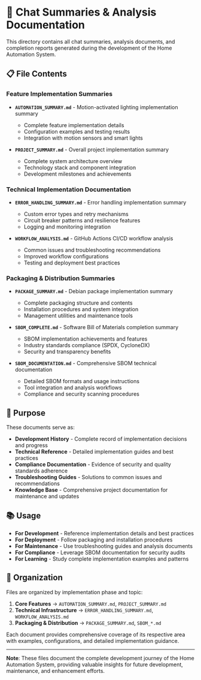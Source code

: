 # 💬 Chat Summaries & Analysis Documentation

This directory contains all chat summaries, analysis documents, and completion reports generated during the development of the Home Automation System.

## 📋 **File Contents**

### **Feature Implementation Summaries**

- **`AUTOMATION_SUMMARY.md`** - Motion-activated lighting implementation summary
  - Complete feature implementation details
  - Configuration examples and testing results
  - Integration with motion sensors and smart lights

- **`PROJECT_SUMMARY.md`** - Overall project implementation summary
  - Complete system architecture overview
  - Technology stack and component integration
  - Development milestones and achievements

### **Technical Implementation Documentation**

- **`ERROR_HANDLING_SUMMARY.md`** - Error handling implementation summary
  - Custom error types and retry mechanisms
  - Circuit breaker patterns and resilience features
  - Logging and monitoring integration

- **`WORKFLOW_ANALYSIS.md`** - GitHub Actions CI/CD workflow analysis
  - Common issues and troubleshooting recommendations
  - Improved workflow configurations
  - Testing and deployment best practices

### **Packaging & Distribution Summaries**

- **`PACKAGE_SUMMARY.md`** - Debian package implementation summary
  - Complete packaging structure and contents
  - Installation procedures and system integration
  - Management utilities and maintenance tools

- **`SBOM_COMPLETE.md`** - Software Bill of Materials completion summary
  - SBOM implementation achievements and features
  - Industry standards compliance (SPDX, CycloneDX)
  - Security and transparency benefits

- **`SBOM_DOCUMENTATION.md`** - Comprehensive SBOM technical documentation
  - Detailed SBOM formats and usage instructions
  - Tool integration and analysis workflows
  - Compliance and security scanning procedures

## 🎯 **Purpose**

These documents serve as:

- **Development History** - Complete record of implementation decisions and progress
- **Technical Reference** - Detailed implementation guides and best practices
- **Compliance Documentation** - Evidence of security and quality standards adherence
- **Troubleshooting Guides** - Solutions to common issues and recommendations
- **Knowledge Base** - Comprehensive project documentation for maintenance and updates

## 📚 **Usage**

- **For Development** - Reference implementation details and best practices
- **For Deployment** - Follow packaging and installation procedures
- **For Maintenance** - Use troubleshooting guides and analysis documents
- **For Compliance** - Leverage SBOM documentation for security audits
- **For Learning** - Study complete implementation examples and patterns

## 🔄 **Organization**

Files are organized by implementation phase and topic:

1. **Core Features** → `AUTOMATION_SUMMARY.md`, `PROJECT_SUMMARY.md`
2. **Technical Infrastructure** → `ERROR_HANDLING_SUMMARY.md`, `WORKFLOW_ANALYSIS.md`
3. **Packaging & Distribution** → `PACKAGE_SUMMARY.md`, `SBOM_*.md`

Each document provides comprehensive coverage of its respective area with examples, configurations, and detailed implementation guidance.

---

**Note**: These files document the complete development journey of the Home Automation System, providing valuable insights for future development, maintenance, and enhancement efforts.
